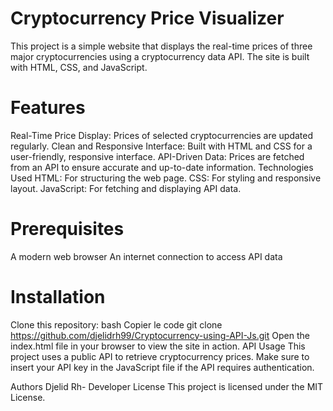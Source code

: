 # Cryptocurrency Price Visualizer
This project is a simple website that displays the real-time prices of three major cryptocurrencies using a cryptocurrency data API. The site is built with HTML, CSS, and JavaScript.

# Features
Real-Time Price Display: Prices of selected cryptocurrencies are updated regularly.
Clean and Responsive Interface: Built with HTML and CSS for a user-friendly, responsive interface.
API-Driven Data: Prices are fetched from an API to ensure accurate and up-to-date information.
Technologies Used
HTML: For structuring the web page.
CSS: For styling and responsive layout.
JavaScript: For fetching and displaying API data.
# Prerequisites
A modern web browser
An internet connection to access API data
# Installation
Clone this repository:
bash
Copier le code
git clone https://github.com/djelidrh99/Cryptocurrency-using-API-Js.git
Open the index.html file in your browser to view the site in action.
API Usage
This project uses a public API to retrieve cryptocurrency prices. Make sure to insert your API key in the JavaScript file if the API requires authentication.


Authors
Djelid Rh- Developer
License
This project is licensed under the MIT License.